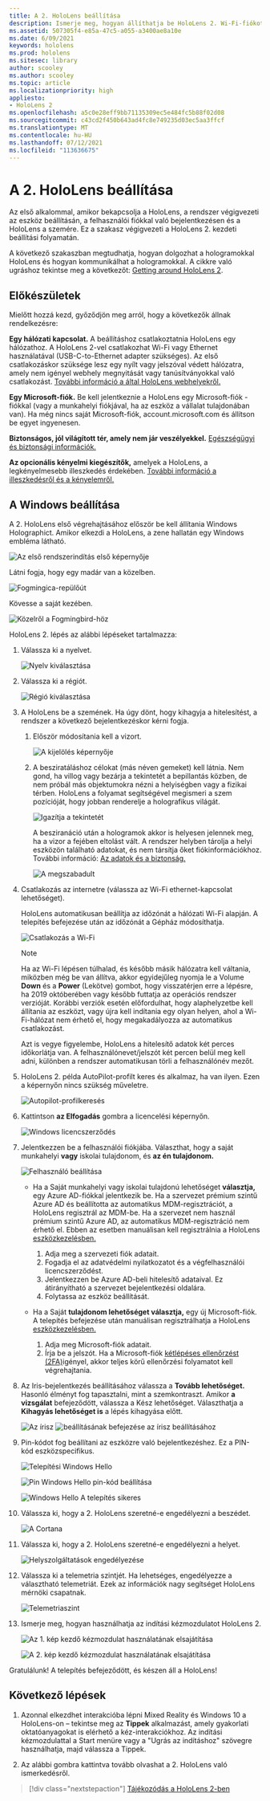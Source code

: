```yaml
---
title: A 2. HoloLens beállítása
description: Ismerje meg, hogyan állíthatja be HoloLens 2. Wi-Fi-fiókot első alkalommal egy Microsoft- (MSA-) vagy Azure Active Directory- (AAD-) fiókkal.
ms.assetid: 507305f4-e85a-47c5-a055-a3400ae8a10e
ms.date: 6/09/2021
keywords: hololens
ms.prod: hololens
ms.sitesec: library
author: scooley
ms.author: scooley
ms.topic: article
ms.localizationpriority: high
appliesto:
- HoloLens 2
ms.openlocfilehash: a5c0e28eff9bb71135309ec5e484fc5b88f02d08
ms.sourcegitcommit: c43cd2f450b643ad4fc8e749235d03ec5aa3ffcf
ms.translationtype: MT
ms.contentlocale: hu-HU
ms.lasthandoff: 07/12/2021
ms.locfileid: "113636675"
---
```

# <a name="set-up-your-hololens-2"></a>A 2. HoloLens beállítása

Az első alkalommal, amikor bekapcsolja a HoloLens, a rendszer végigvezeti az eszköz beállításán, a felhasználói fiókkal való bejelentkezésen és a HoloLens a szemére.  Ez a szakasz végigvezeti a HoloLens 2. kezdeti beállítási folyamatán.

A következő szakaszban megtudhatja, hogyan dolgozhat a hologramokkal HoloLens és hogyan kommunikálhat a hologramokkal. A cikkre való ugráshoz tekintse meg a következőt: [Getting around HoloLens 2](hololens2-basic-usage.md).

## <a name="before-you-start"></a>Előkészületek

Mielőtt hozzá kezd, győződjön meg arról, hogy a következők állnak rendelkezésre:

**Egy hálózati kapcsolat.** A beállításhoz csatlakoztatnia HoloLens egy hálózathoz. A HoloLens 2-vel csatlakozhat Wi-Fi vagy Ethernet használatával (USB-C-to-Ethernet adapter szükséges). Az első csatlakozáskor szüksége lesz egy nyílt vagy jelszóval védett hálózatra, amely nem igényel webhely megnyitását vagy tanúsítványokkal való csatlakozást. [További információ a által HoloLens webhelyekről.](hololens-offline.md)

**Egy Microsoft-fiók.** Be kell jelentkeznie a HoloLens egy Microsoft-fiók -fiókkal (vagy a munkahelyi fiókjával, ha az eszköz a vállalat tulajdonában van). Ha még nincs saját Microsoft-fiók, account.microsoft.com és [](https://account.microsoft.com) állítson be egyet ingyenesen.

**Biztonságos, jól világított tér, amely nem jár veszélyekkel.** [Egészségügyi és biztonsági információk.](https://go.microsoft.com/fwlink/p/?LinkId=746661)

**Az opcionális kényelmi kiegészítők,** amelyek a HoloLens, a legkényelmesebb illeszkedés érdekében. [További információ a illeszkedésről és a kényelemről.](hololens2-setup.md#adjust-fit)

## <a name="set-up-windows"></a>A Windows beállítása

A 2. HoloLens első végrehajtásához először be kell állítania Windows Holographict.  Amikor elkezdi a HoloLens, a zene hallatán egy Windows embléma látható.

![Az első rendszerindítás első képernyője](images/01-magic-moment.png)

Látni fogja, hogy egy madár van a közelben.

![Fogmingica-repülőút](images/hummingbird-1.png)

Kövesse a saját kezében.

![Közelről a Fogmingbird-höz](images/hummingbird-2.png)

HoloLens 2. lépés az alábbi lépéseket tartalmazza:

1. Válassza ki a nyelvet.

    ![Nyelv kiválasztása](images/04-language.png)

1. Válassza ki a régiót.

    ![Régió kiválasztása](images/05-region.png)

1. A HoloLens be a szemének.  Ha úgy dönt, hogy kihagyja a hitelesítést, a rendszer a következő bejelentkezéskor kérni fogja. 

    1. Először módosítania kell a vizort.
    
        ![A kijelölés képernyője](images/06-et-corners.png)

    2. A besziratáláshoz célokat (más néven gemeket) kell látnia. Nem gond, ha villog vagy bezárja a tekintetét a bepillantás közben, de nem próbál más objektumokra nézni a helyiségben vagy a fizikai térben. HoloLens a folyamat segítségével megismeri a szem pozícióját, hogy jobban renderelje a holografikus világát. 

        ![Igazítja a tekintetét](images/07-adjust-eyes.png)

        A besziranáció után a hologramok akkor is helyesen jelennek meg, ha a vizor a fejében eltolást vált. A rendszer helyben tárolja a helyi eszközön található adatokat, és nem társítja őket fiókinformációkhoz. További információ: [Az adatok és a biztonság.](hololens-calibration.md#calibration-data-and-security)

        ![A megszabadult](images/calibration-complete.png)

1. Csatlakozás az internetre (válassza az Wi-Fi ethernet-kapcsolat lehetőséget).

     HoloLens automatikusan beállítja az időzónát a hálózati Wi-Fi alapján. A telepítés befejezése után az időzónát a Gépház módosíthatja.

    ![Csatlakozás a Wi-Fi](images/11-network.png)

    > [!NOTE] 
    > Ha az Wi-Fi lépésen túlhalad, és később másik hálózatra kell váltania, miközben még be van állítva, akkor egyidejűleg nyomja le a Volume **Down** és a **Power** (Lekötve) gombot, hogy visszatérjen erre a lépésre, ha 2019 októberében vagy később futtatja az operációs rendszer verzióját. Korábbi verziók esetén előfordulhat, [](hololens-recovery.md) hogy alaphelyzetbe kell állítania az eszközt, vagy újra kell indítania egy olyan helyen, ahol a Wi-Fi-hálózat nem érhető el, hogy megakadályozza az automatikus csatlakozást.
    > 
    > Azt is vegye figyelembe, HoloLens a hitelesítő adatok két perces időkorlátja van. A felhasználónevet/jelszót két percen belül meg kell adni, különben a rendszer automatikusan törli a felhasználónév mezőt.

1. HoloLens 2. példa AutoPilot-profilt keres és alkalmaz, ha van ilyen. Ezen a képernyőn nincs szükség műveletre.
 
    ![Autopilot-profilkeresés](images/autopilot-profile-search.png) 

1. Kattintson **az Elfogadás** gombra a licencelési képernyőn.

    ![Windows licencszerződés](images/windows-license-agreement.png)

1. Jelentkezzen be a felhasználói fiókjába. Választhat, hogy a saját munkahelyi **vagy** iskolai tulajdonom, és **az én tulajdonom.**

    ![Felhasználó beállítása](images/13-device-owner.png)
    - Ha a Saját munkahelyi vagy iskolai tulajdonú lehetőséget **választja,** egy Azure AD-fiókkal jelentkezik be. Ha a szervezet prémium szintű Azure AD és beállította az automatikus MDM-regisztrációt, a HoloLens regisztrál az MDM-be. Ha a szervezet nem használ prémium szintű Azure AD, az automatikus MDM-regisztráció nem érhető el. Ebben az esetben manuálisan kell regisztrálnia a HoloLens [eszközkezelésben.](hololens-enroll-mdm.md#different-ways-to-enroll)

        1. Adja meg a szervezeti fiók adatait.
        1. Fogadja el az adatvédelmi nyilatkozatot és a végfelhasználói licencszerződést.
        1. Jelentkezzen be Azure AD-beli hitelesítő adataival. Ez átirányítható a szervezet bejelentkezési oldalára.
        1. Folytassa az eszköz beállítását.

    - Ha a Saját **tulajdonom lehetőséget választja,** egy új Microsoft-fiók. A telepítés befejezése után manuálisan regisztrálhatja a HoloLens [eszközkezelésben.](hololens-enroll-mdm.md#different-ways-to-enroll)

        1. Adja meg Microsoft-fiók adatait.
        2. Írja be a jelszót. Ha a Microsoft-fiók [kétlépéses ellenőrzést (2FA)](https://blogs.technet.microsoft.com/microsoft_blog/2013/04/17/microsoft-account-gets-more-secure/)igényel, akkor teljes körű ellenőrzési folyamatot kell végrehajtania.

        
1. Az Iris-bejelentkezés beállításához válassza a **Tovább lehetőséget.** Hasonló élményt fog tapasztalni, mint a szemkontraszt. Amikor **a vizsgálat** befejeződött, válassza a Kész lehetőséget. Választhatja a **Kihagyás lehetőséget is** a lépés kihagyása előtt.
    
    ![Az írisz ](images/setup-iris.png) ![ beállításának befejezése az írisz beállításához](images/iris-setup-complete.png) 
     
  
1. Pin-kódot fog beállítani az eszközre való bejelentkezéshez. Ez a PIN-kód eszközspecifikus. 

    ![Telepítési Windows Hello](images/setup-windows-hello.png)

    ![Pin Windows Hello pin-kód beállítása](images/windows-hello-pin.png)

    ![Windows Hello A telepítés sikeres](images/windows-hello-successful.png) 
    
1. Válassza ki, hogy a 2. HoloLens szeretné-e engedélyezni a beszédet.

    ![A Cortana](images/22-do-more-with-voice.png)

1. Válassza ki, hogy a 2. HoloLens szeretné-e engedélyezni a helyet.
    
    ![Helyszolgáltatások engedélyezése](images/setup-location-services.png)

1. Válassza ki a telemetria szintjét. Ha lehetséges, engedélyezze a választható telemetriát. Ezek az információk nagy segítséget HoloLens mérnöki csapatnak.

     ![Telemetriaszint](images/24-telemetry.png)

1. Ismerje meg, hogyan használhatja az indítási kézmozdulatot HoloLens 2.

     ![Az 1. kép kezdő kézmozdulat használatának elsajátítása](images/26-01-startmenu-learning.png)

     ![A 2. kép kezdő kézmozdulat használatának elsajátítása](images/26-02-startmenu-learning.png)

Gratulálunk!  A telepítés befejeződött, és készen áll a HoloLens!

## <a name="next-steps"></a>Következő lépések

1. Azonnal elkezdhet interakcióba lépni Mixed Reality és Windows 10 a HoloLens-on – tekintse meg az **Tippek** alkalmazást, amely gyakorlati oktatóanyagokat is elérhető a kéz-interakciókhoz. Az indítási kézmozdulattal a Start menüre vagy a "Ugrás az indításhoz" szövegre használhatja, majd válassza a Tippek.

1. Az alábbi gombra kattintva tovább olvashat a 2. HoloLens való ismerkedésről.

> [!div class="nextstepaction"]
> [Tájékozódás a HoloLens 2-ben](hololens2-basic-usage.md)
